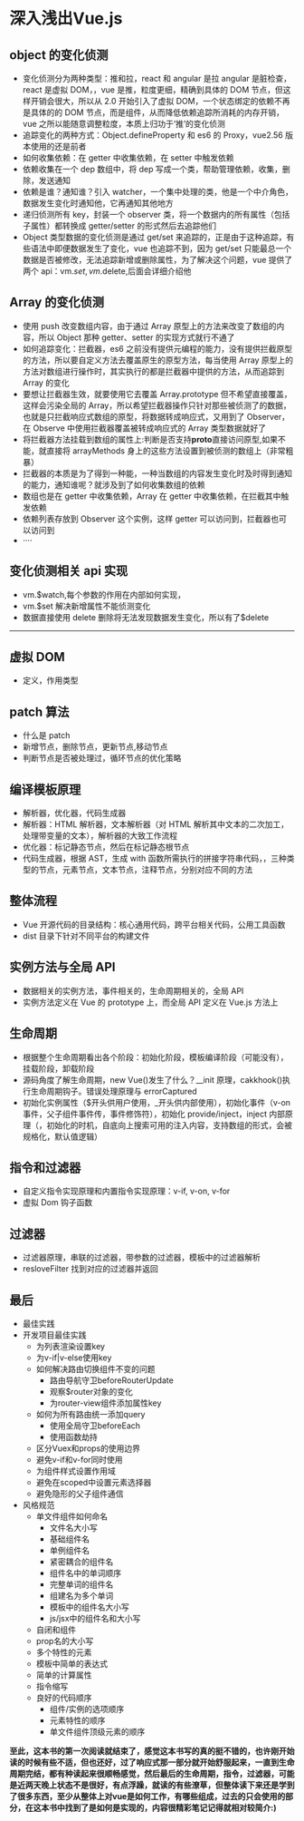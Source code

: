 # 深入浅出Vue.js
## object 的变化侦测

- 变化侦测分为两种类型：推和拉，react 和 angular 是拉 angular 是脏检查，react 是虚拟 DOM，，vue 是推，粒度更细，精确到具体的 DOM 节点，但这样开销会很大，所以从 2.0 开始引入了虚拟 DOM，一个状态绑定的依赖不再是具体的的 DOM 节点，而是组件，从而降低依赖追踪所消耗的内存开销，vue 之所以能随意调整粒度，本质上归功于‘推’的变化侦测
- 追踪变化的两种方式：Object.defineProperty 和 es6 的 Proxy，vue2.56 版本使用的还是前者
- 如何收集依赖：在 getter 中收集依赖，在 setter 中触发依赖
- 依赖收集在一个 dep 数组中，将 dep 写成一个类，帮助管理依赖，收集，删除，发送通知
- 依赖是谁？通知谁？引入 watcher，一个集中处理的类，他是一个中介角色，数据发生变化时通知他，它再通知其他地方
- 递归侦测所有 key，封装一个 observer 类，将一个数据内的所有属性（包括子属性）都转换成 getter/setter 的形式然后去追踪他们
- Object 类型数据的变化侦测是通过 get/set 来追踪的，正是由于这种追踪，有些语法中即便数据发生了变化，vue 也追踪不到，因为 get/set 只能最总一个数据是否被修改，无法追踪新增或删除属性，为了解决这个问题，vue 提供了两个 api：vm.$set,vm.$delete,后面会详细介绍他

## Array 的变化侦测

- 使用 push 改变数组内容，由于通过 Array 原型上的方法来改变了数组的内容，所以 Object 那种 getter、setter 的实现方式就行不通了
- 如何追踪变化：拦截器，es6 之前没有提供元编程的能力，没有提供拦截原型的方法，所以要自定义方法去覆盖原生的原型方法，每当使用 Array 原型上的方法对数组进行操作时，其实执行的都是拦截器中提供的方法，从而追踪到 Array 的变化
- 要想让拦截器生效，就要使用它去覆盖 Array.prototype 但不希望直接覆盖，这样会污染全局的 Array，所以希望拦截器操作只针对那些被侦测了的数据，也就是只拦截响应式数组的原型，将数据转成响应式，又用到了 Observer，在 Observe 中使用拦截器覆盖被转成响应式的 Array 类型数据就好了
- 将拦截器方法挂载到数组的属性上:判断是否支持**proto**直接访问原型,如果不能，就直接将 arrayMethods 身上的这些方法设置到被侦测的数组上（非常粗暴）
- 拦截器的本质是为了得到一种能，一种当数组的内容发生变化时及时得到通知的能力，通知谁呢？就涉及到了如何收集数组的依赖
- 数组也是在 getter 中收集依赖，Array 在 getter 中收集依赖，在拦截其中触发依赖
- 依赖列表存放到 Observer 这个实例，这样 getter 可以访问到，拦截器也可以访问到
- ····

## 变化侦测相关 api 实现

- vm.\$watch,每个参数的作用在内部如何实现，
- vm.\$set 解决新增属性不能侦测变化
- 数据直接使用 delete 删除将无法发现数据发生变化，所以有了\$delete

---

## 虚拟 DOM

- 定义，作用类型

## patch 算法

- 什么是 patch
- 新增节点，删除节点，更新节点,移动节点
- 判断节点是否被处理过，循环节点的优化策略

## 编译模板原理

- 解析器，优化器，代码生成器
- 解析器：HTML 解析器，文本解析器（对 HTML 解析其中文本的二次加工，处理带变量的文本），解析器的大致工作流程
- 优化器：标记静态节点，然后在标记静态根节点
- 代码生成器，根据 AST，生成 with 函数所需执行的拼接字符串代码，，三种类型的节点，元素节点，文本节点，注释节点，分别对应不同的方法

## 整体流程

- Vue 开源代码的目录结构：核心通用代码，跨平台相关代码，公用工具函数
- dist 目录下针对不同平台的构建文件

## 实例方法与全局 API

- 数据相关的实例方法，事件相关的，生命周期相关的，全局 API
- 实例方法定义在 Vue 的 prototype 上，而全局 API 定义在 Vue.js 方法上

## 生命周期

- 根据整个生命周期看出各个阶段：初始化阶段，模板编译阶段（可能没有），挂载阶段，卸载阶段
- 源码角度了解生命周期，new Vue()发生了什么？\_\_init 原理，cakkhook()执行生命周期钩子。错误处理原理与 errorCaptured
- 初始化实例属性（\$开头供用户使用，\_开头供内部使用），初始化事件（v-on 事件，父子组件事件传，事件修饰符），初始化 provide/inject，inject 内部原理（，初始化的时机，自底向上搜索可用的注入内容，支持数组的形式，会被规格化，默认值逻辑）

## 指令和过滤器

- 自定义指令实现原理和内置指令实现原理：v-if, v-on, v-for
- 虚拟 Dom 钩子函数

## 过滤器

- 过滤器原理，串联的过滤器，带参数的过滤器，模板中的过滤器解析
- resloveFilter 找到对应的过滤器并返回

## 最后

- 最佳实践
- 开发项目最佳实践
  - 为列表渲染设置key
  - 为v-if|v-else使用key
  - 如何解决路由切换组件不变的问题
    - 路由导航守卫beforeRouterUpdate
    - 观察$router对象的变化
    - 为router-view组件添加属性key
  - 如何为所有路由统一添加query
    - 使用全局守卫beforeEach
    - 使用函数劫持
  - 区分Vuex和props的使用边界
  - 避免v-if和v-for同时使用
  - 为组件样式设置作用域
  - 避免在scoped中设置元素选择器
  - 避免隐形的父子组件通信
- 风格规范
  - 单文件组件如何命名
    - 文件名大小写
    - 基础组件名
    - 单例组件名
    - 紧密耦合的组件名
    - 组件名中的单词顺序
    - 完整单词的组件名
    - 组建名为多个单词
    - 模板中的组件名大小写
    - js/jsx中的组件名和大小写
  - 自闭和组件
  - prop名的大小写
  - 多个特性的元素
  - 模板中简单的表达式
  - 简单的计算属性
  - 指令缩写
  - 良好的代码顺序
    - 组件/实例的选项顺序
    - 元素特性的顺序
    - 单文件组件顶级元素的顺序


**至此，这本书的第一次阅读就结束了，感觉这本书写的真的挺不错的，也许刚开始读的时候有些不适，但也还好，过了响应式那一部分就开始舒服起来，一直到生命周期完结，都有种读起来很顺畅感觉，然后最后的生命周期，指令，过滤器，可能是近两天晚上状态不是很好，有点浮躁，就读的有些潦草，但整体读下来还是学到了很多东西，至少从整体上对vue是如何工作，有哪些组成，过去的只会使用的部分，在这本书中找到了是如何是实现的，内容很精彩笔记记得就相对较简介:)**
